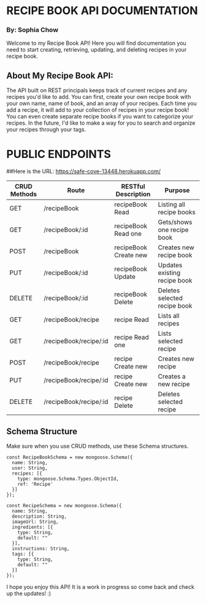 # RECIPE BOOK API DOCUMENTATION
### By: Sophia Chow

Welcome to my Recipe Book API! Here you will find documentation you need to start creating, retrieving,
updating, and deleting recipes in your recipe book.

## About My Recipe Book API:

The API built on REST principals keeps track of current recipes and any recipes you'd like to add. You can first, create your own recipe book with your own name, name of book, and an array of your recipes. Each time you add a recipe, it will add to your collection of recipes in your recipe book! You can even create separate recipe books if you want to categorize your recipes. In the future, I'd like to make a way for you to search and organize your recipes through your tags.

# PUBLIC ENDPOINTS

##Here is the URL: https://safe-cove-13448.herokuapp.com/

CRUD Methods |    Route                   | RESTful Description   |         Purpose
------------ | -------------------------- | --------------------- | ------------------------
GET          | /recipeBook                | recipeBook Read       | Listing all recipe books
GET          | /recipeBook/:id            | recipeBook Read one   | Gets/shows one recipe book
POST         | /recipeBook                | recipeBook Create new | Creates new recipe book
PUT          | /recipeBook/:id            | recipeBook Update     | Updates existing recipe book
DELETE       | /recipeBook/:id            | recipeBook Delete     | Deletes selected recipe book
GET          | /recipeBook/recipe         | recipe Read           | Lists all recipes
GET          | /recipeBook/recipe/:id     | recipe Read one       | Lists selected recipe
POST         | /recipeBook/recipe         | recipe Create new     | Creates new recipe
PUT          | /recipeBook/recipe/:id     | recipe Create new     | Creates a new recipe
DELETE       | /recipeBook/recipe/:id     | recipe Delete         | Deletes selected recipe

## Schema Structure

Make sure when you use CRUD methods, use these Schema structures.

```
const RecipeBookSchema = new mongoose.Schema({
  name: String,
  user: String,
  recipes: [{
    type: mongoose.Schema.Types.ObjectId,
    ref: 'Recipe'
  }]
});
```
```
const RecipeSchema = new mongoose.Schema({
  name: String,
  description: String,
  imageUrl: String,
  ingredients: [{
    type: String,
    default: ""
  }],
  instructions: String,
  tags: [{
    type: String,
    default: ""
  }]
});
```

I hope you enjoy this API! It is a work in progress so come back and check up the updates! :)
